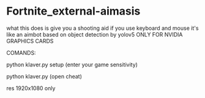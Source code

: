 # Fortnite_external-aimasis
what this does is give you a shooting aid if you use keyboard and mouse it's like an aimbot based on object detection by yolov5  ONLY FOR NVIDIA GRAPHICS CARDS




COMANDS:

python klaver.py setup    (enter your game sensitivity)

python klaver.py    (open cheat)

res 1920x1080 only
